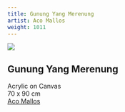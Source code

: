 ```yaml
---
title: Gunung Yang Merenung
artist: Aco Mallos
weight: 1011
---
```


![](/art/aco-mallos-gunung-yang-merenung.jpg)

## Gunung Yang Merenung  
Acrylic on Canvas  
70 x 90 cm  
[Aco Mallos](/artist/aco-mallos/)
